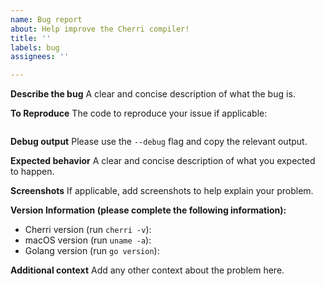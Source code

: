 ```yaml
---
name: Bug report
about: Help improve the Cherri compiler!
title: ''
labels: bug
assignees: ''

---
```


**Describe the bug**
A clear and concise description of what the bug is.

**To Reproduce**
The code to reproduce your issue if applicable:

```ruby

```

**Debug output**
Please use the `--debug` flag and copy the relevant output.

**Expected behavior**
A clear and concise description of what you expected to happen.

**Screenshots**
If applicable, add screenshots to help explain your problem.

**Version Information (please complete the following information):**
 - Cherri version (run `cherri -v`): 
 - macOS version (run `uname -a`): 
 - Golang version (run `go version`):

**Additional context**
Add any other context about the problem here.
